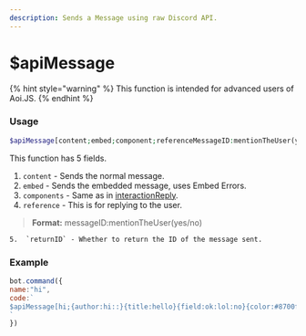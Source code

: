 ```yaml
---
description: Sends a Message using raw Discord API.
---
```


# $apiMessage

{% hint style="warning" %}
This function is intended for advanced users of Aoi.JS.
{% endhint %}

### Usage

```php
$apiMessage[content;embed;component;referenceMessageID:mentionTheUser(yes/no);return ID (yes/no)]"
```

This function has 5 fields.

1. `content` - Sends the normal message.
2.  `embed` - Sends the embedded message, uses Embed Errors.
3. `components` - Same as in [interactionReply](usdinteractionreply.md#components).
4. `reference` - This is for replying to the user.

> **Format:** messageID:mentionTheUser\(yes/no\)

    5.  `returnID` - Whether to return the ID of the message sent.

### Example

```javascript
bot.command({
name:"hi",
code:`
$apiMessage[hi;{author:hi::}{title:hello}{field:ok:lol:no}{color:#8700ff}{footer:hmmm:$authorAvatar};;$messageID:true;no]
`
})
```

